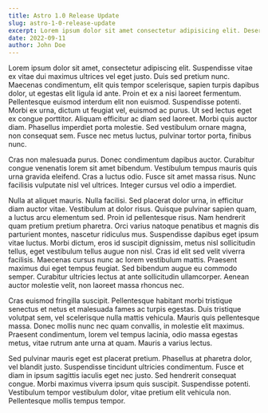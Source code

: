 ```yaml
---
title: Astro 1.0 Release Update
slug: astro-1-0-release-update
excerpt: Lorem ipsum dolor sit amet consectetur adipisicing elit. Deserunt, incidunt praesentium error repellat commodi, rerum quia dolores obcaecati reiciendis quasi sunt molestiae in at, minus accusamus magni? Impedit, laboriosam exercitationem.
date: 2022-09-11
author: John Doe
---
```


Lorem ipsum dolor sit amet, consectetur adipiscing elit. Suspendisse vitae ex vitae dui maximus ultrices vel eget justo. Duis sed pretium nunc. Maecenas condimentum, elit quis tempor scelerisque, sapien turpis dapibus dolor, ut egestas elit ligula id ante. Proin et ex a nisi laoreet fermentum. Pellentesque euismod interdum elit non euismod. Suspendisse potenti. Morbi ex urna, dictum ut feugiat vel, euismod ac purus. Ut sed lectus eget ex congue porttitor. Aliquam efficitur ac diam sed laoreet. Morbi quis auctor diam. Phasellus imperdiet porta molestie. Sed vestibulum ornare magna, non consequat sem. Fusce nec metus luctus, pulvinar tortor porta, finibus nunc.

Cras non malesuada purus. Donec condimentum dapibus auctor. Curabitur congue venenatis lorem sit amet bibendum. Vestibulum tempus mauris quis urna gravida eleifend. Cras a luctus odio. Fusce sit amet massa risus. Nunc facilisis vulputate nisl vel ultrices. Integer cursus vel odio a imperdiet.

Nulla at aliquet mauris. Nulla facilisi. Sed placerat dolor urna, in efficitur diam auctor vitae. Vestibulum at dolor risus. Quisque pulvinar sapien quam, a luctus arcu elementum sed. Proin id pellentesque risus. Nam hendrerit quam pretium pretium pharetra. Orci varius natoque penatibus et magnis dis parturient montes, nascetur ridiculus mus. Suspendisse dapibus eget ipsum vitae luctus. Morbi dictum, eros id suscipit dignissim, metus nisl sollicitudin tellus, eget vestibulum tellus augue non nisl. Cras id elit sed velit viverra facilisis. Maecenas cursus nunc ac lorem vestibulum mattis. Praesent maximus dui eget tempus feugiat. Sed bibendum augue eu commodo semper. Curabitur ultricies lectus at ante sollicitudin ullamcorper. Aenean auctor molestie velit, non laoreet massa rhoncus nec.

Cras euismod fringilla suscipit. Pellentesque habitant morbi tristique senectus et netus et malesuada fames ac turpis egestas. Duis tristique volutpat sem, vel scelerisque nulla mattis vehicula. Mauris quis pellentesque massa. Donec mollis nunc nec quam convallis, in molestie elit maximus. Praesent condimentum, lorem vel tempus lacinia, odio massa egestas metus, vitae rutrum ante urna at quam. Mauris a varius lectus.

Sed pulvinar mauris eget est placerat pretium. Phasellus at pharetra dolor, vel blandit justo. Suspendisse tincidunt ultricies condimentum. Fusce et diam in ipsum sagittis iaculis eget nec justo. Sed hendrerit consequat congue. Morbi maximus viverra ipsum quis suscipit. Suspendisse potenti. Vestibulum tempor vestibulum dolor, vitae pretium elit vehicula non. Pellentesque mollis tempus tempor.
